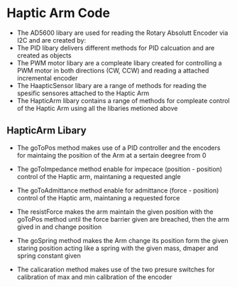 # Haptic Arm Code

- The AD5600 libary are used for reading the Rotary Absolutt Encoder via I2C and are created by:
- The PID libary delivers different methods for PID calcuation and are created as objects
- The PWM motor libary are a compleate libary created for controlling a PWM motor in both directions (CW, CCW) and reading a attached incremental encoder
- The HaapticSensor libary are a range of methods for reading the spesific sensores attached to the Haptic Arm
- The HapticArm libary contains a range of methods for compleate control of the Haptic Arm using all the libaries metioned above

## HapticArm Libary

- The goToPos method makes use of a PID controller and the encoders for maintaing the position of the Arm at a sertain deegree from 0
- The goToImpedance method enable for impecace (position - position) control of the Haptic arm, maintaning a requested angle
- The goToAdmittance method enable for admittance (force - position) control of the Haptic arm, maintaning a requested force

- The resistForce makes the arm maintain the given position with the goToPos method until the force barrier given are breached, then the arm gived in and change position
- The goSpring method makes the Arm change its position form the given staring position acting like a spring with the given mass, dmaper and spring constant given
- The calicaration method makes use of the two presure switches for calibration of max and min calibration of the encoder
